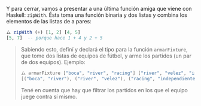Y para cerrar, vamos a presentar a una última función amiga que viene con Haskell: `zipWith`.  Ésta toma una función binaria y dos listas y combina los elementos de las listas de a pares:

```haskell
ム zipWith (+) [1, 2] [4, 5]
[5, 7]  -- porque hace 1 + 4 y 2 + 5
```

> Sabiendo esto, definí y declará el tipo para la función `armarFixture`, que tome dos listas de equipos de fútbol, y arme los partidos (un par de dos equipos).  Ejemplo:
>
> ```haskell
> ム armarFixture ["boca", "river", "racing"] ["river", "velez", "independiente"]
> [("boca", "river"), ("river", "velez"), ("racing", "independiente")] 
>```
>
> Tené en cuenta que hay que filtrar los partidos en los que el equipo juege contra sí mismo. 
